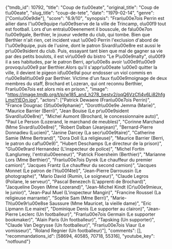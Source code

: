 {"tmdb_id": 10792, "title": "Coup de t\u00eate", "original_title": "Coup de t\u00eate", "slug_title": "coup-de-tete", "date": "1979-02-14", "genre": ["Com\u00e9die"], "score": "6.9/10", "synopsis": "Fran\u00e7ois Perrin est ailier dans l'\u00e9quipe r\u00e9serve de la ville de Trincamp, o\u00f9 tout est football. Lors d'un entra\u00eenement il bouscule, de fa\u00e7on l\u00e9gale, Berthier, le joueur vedette du club, qui tombe. Bien que Berthier n'ait rien, cet incident vaut \u00e0 Perrin l'exclusion d'abord de l'\u00e9quipe, puis de l'usine, dont le patron Sivardi\u00e8re est aussi le pr\u00e9sident du club. Puis, essayant tant bien que mal de gagner sa vie par des petits boulots, il est vir\u00e9 du bistro \"Le P\u00e9nalty\", o\u00f9 il a ses habitudes, par le patron Berri, apr\u00e8s avoir \u00e9t\u00e9 provoqu\u00e9 par Berthier.Alors qu'il s'appr\u00eate \u00e0 quitter la ville, il devient le pigeon id\u00e9al pour endosser un viol commis en r\u00e9alit\u00e9 par Berthier. Victime d'un faux t\u00e9moignage de deux membres du staff, Brochard et Lozeran, qui ont reconnu Berthier, Fran\u00e7ois est alors mis en prison.", "image": "https://image.tmdb.org/t/p/w185_and_h278_bestv2/oqQ6VzCfi4v6Li82hfgLmqYtEOn.jpg", "actors": ["Patrick Dewaere (Fran\u00e7ois Perrin)", "France Dougnac (St\u00e9phanie)", "Doroth\u00e9e Jemma (Marie)", "Maurice Barrier (Berri)", "Jean Bouise (Le pr\u00e9sident Sivardi\u00e8re)", "Michel Aumont (Brochard, le concessionnaire auto)", "Paul Le Person (Lozerand, le marchand de meubles)", "Corinne Marchand (Mme Sivardi\u00e8re)", "Robert Dalban (Jeanjean)", "Bernard-Pierre Donnadieu (Lucien)", "Janine Darcey (La secr\u00e9taire)", "Catherine Samie (Mme Bertrand)", "Dora Doll (La religieuse)", "Maurice Barrier (Berri, le patron du caf\u00e9)", "Hubert Deschamps (Le directeur de la prison)", "G\u00e9rard Hernandez (L'inspecteur de police)", "Michel Fortin (Langlumey, l'entra\u00eeneur)", "Patrick Floersheim (Berthier)", "Marianne Lors (Mme Berthier)", "Fran\u00e7ois Dyrek (Le chauffeur du premier camion)", "Jacques Frantz (Le chauffeur du second camion)", "Jacques Monnet (Le patron de l'h\u00f4tel)", "Jean-Pierre Darroussin (Le photographe)", "Mario David (Rumin, Le soigneur)", "Claude Legros (Poilane, le serveur)", "Pascal Benezech (L'apprenti de Brochard)", "Jacqueline Doyen (Mme Lozerand)", "Jean-Michel Kindt (Cr\u00e9mieux, le junior)", "Jean-Paul Muel (L'inspecteur Mangin)", "Francine Roussel (La religieuse marrante)", "Sophie Sam (Mme Berri)", "Marie-Th\u00e9r\u00e8se Saussure (Mme Mauricet, la vieille dame)", "Eric Lipmann (Le maire)", "Dominique Denis (Le supporter au clairon)", "Jean-Pierre Leclerc (Un footballeur)", "Fran\u00e7ois Germain (Le supporter bookmaker)", "Alain Paris (Un footballeur)", "Tapsking (Un supporter)", "Claude Van Degrysse (Un footballeur)", "Fran\u00e7ois Viaur (Le vomisseur)", "Roland Regnier (Un footballeur)"], "comments": [], "recommandations_id": [58694, 40585, 70718, 55316], "youtube_key": "notfound"}